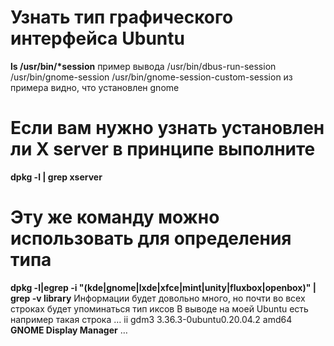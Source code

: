# Узнать тип графического интерфейса Ubuntu
__ls /usr/bin/*session__ 
пример вывода 
/usr/bin/dbus-run-session /usr/bin/gnome-session /usr/bin/gnome-session-custom-session 
из примера видно, что установлен gnome

# Если вам нужно узнать установлен ли X server в принципе выполните 
__dpkg -l | grep xserver__

# Эту же команду можно использовать для определения типа 
__dpkg -l|egrep -i "(kde|gnome|lxde|xfce|mint|unity|fluxbox|openbox)" | grep -v library__
Информации будет довольно много, но почти во всех строках будет упоминаться тип иксов
В выводе на моей Ubuntu есть например такая строка 
…
ii    gdm3    3.36.3-0ubuntu0.20.04.2    amd64    __GNOME Display Manager__
…